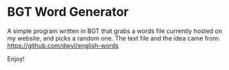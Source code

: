 # BGT Word Generator
A simple program written in BGT that grabs a words file currently hosted on my website, and picks a random one.
The text file and the idea came from: https://github.com/dwyl/english-words

Enjoy!
